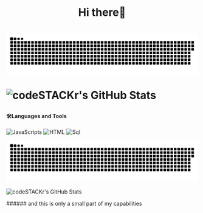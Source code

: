 <h1 align="center">Hi there👋<h1>

<p align="center">
<img width="600" src="assets/github-snake.svg" alt="snake"/>
</p>
<p align="left">
 <img alt="codeSTACKr's GitHub Stats" src="https://komarev.com/ghpvc/?username=your-github-BaggerFast&color=green" />
</p>
 
#### 🛠️Languages and Tools
![JavaScripts](https://img.shields.io/badge/-JavaScript-090909?style=flat&logo=JavaScript)
![HTML](https://img.shields.io/badge/-HTML-090909?style=flat&logo=html5)
![Sql](https://img.shields.io/badge/-SQL-090909?style=flat&logo=mysql)
<p align="center">
<img width="600" src="assets/github-snake.svg" alt="snake"/>
</p>
<p align="left">
<img alt="codeSTACKr's GitHub Stats" src="https://komarev.com/ghpvc/?username=your-github-BaggerFast&color=green" />
</p>
###### and this is only a small part of my capabilities
